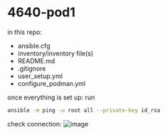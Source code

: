 # 4640-pod1

in this repo:
- ansible.cfg
- inventory/inventory file(s)
- README.md
- .gitignore
- user_setup.yml
- configure_podman.yml

once everything is set up: run 
```bash
ansible -m ping -u root all --private-key id_rsa
```
check connection:
![image](https://user-images.githubusercontent.com/71790092/197946595-83310fbf-9672-4519-9fdd-fdfb3140d1f5.png)

